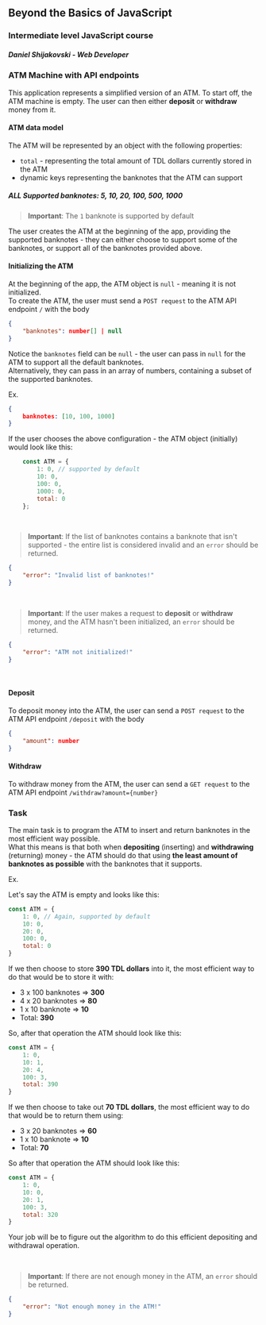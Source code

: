 ## Beyond the Basics of JavaScript
### Intermediate level JavaScript course

##### Daniel Shijakovski - Web Developer

### ATM Machine with API endpoints

This application represents a simplified version of an ATM.
To start off, the ATM machine is empty. The user can then either **deposit** or **withdraw** money from it.

#### ATM data model
The ATM will be represented by an object with the following properties:
- `total` - representing the total amount of TDL dollars currently stored in the ATM
- dynamic keys representing the banknotes that the ATM can support

##### ALL Supported banknotes: 5, 10, 20, 100, 500, 1000

> **Important**: The `1` banknote is supported by default 

The user creates the ATM at the beginning of the app, providing the supported banknotes - they can either choose to support some of the banknotes, or support all of the banknotes provided above.

#### Initializing the ATM
At the beginning of the app, the ATM object is `null` - meaning it is not initialized. \
To create the ATM, the user must send a `POST request` to the ATM API endpoint `/` with the body

```json
{ 
    "banknotes": number[] | null
}
```

Notice the `banknotes` field can be `null` - the user can pass in `null` for the ATM to support all the default banknotes. \
Alternatively, they can pass in an array of numbers, containing a subset of the supported banknotes.

Ex.
```json
{
    banknotes: [10, 100, 1000]
}
```
If the user chooses the above configuration - the ATM object (initially) would look like this:

```js
    const ATM = {
        1: 0, // supported by default
        10: 0,
        100: 0,
        1000: 0,
        total: 0
    };
```

&nbsp;

> **Important**: If the list of banknotes contains a banknote that isn't supported - the entire list is considered invalid and an `error` should be returned.

```json
{
    "error": "Invalid list of banknotes!"
}
```

&nbsp;


> **Important**: If the user makes a request to **deposit** or **withdraw** money, and the ATM hasn't been initialized, an `error` should be returned.

```json
{
    "error": "ATM not initialized!"
}
```

&nbsp;

#### Deposit
To deposit money into the ATM, the user can send a `POST request` to the ATM API endpoint `/deposit` with the body

```json
{
    "amount": number
}
```

#### Withdraw
To withdraw money from the ATM, the user can send a `GET request` to the ATM API endpoint `/withdraw?amount={number}`

### Task

The main task is to program the ATM to insert and return banknotes in the most efficient way possible. \
What this means is that both when **depositing** (inserting) and **withdrawing** (returning) money - the ATM should do that using **the least amount of banknotes as possible** with the banknotes that it supports.

Ex.

Let's say the ATM is empty and looks like this:

```js
const ATM = {
    1: 0, // Again, supported by default
    10: 0,
    20: 0,
    100: 0,
    total: 0
}
```

If we then choose to store **390 TDL dollars** into it, the most efficient way to do that would be to store it with:
- 3 x 100 banknotes => **300**
- 4 x 20 banknotes => **80**
- 1 x 10 banknote => **10**
- Total: **390**

So, after that operation the ATM should look like this:

```js
const ATM = {
    1: 0,
    10: 1,
    20: 4,
    100: 3,
    total: 390
}
```

If we then choose to take out **70 TDL dollars**, the most efficient way to do that would be to return them using:
- 3 x 20 banknotes => **60**
- 1 x 10 banknote => **10**
- Total: **70**

So after that operation the ATM should look like this:

```js
const ATM = {
    1: 0,
    10: 0,
    20: 1,
    100: 3,
    total: 320
}
```

Your job will be to figure out the algorithm to do this efficient depositing and withdrawal operation.

&nbsp;

> **Important**: If there are not enough money in the ATM, an `error` should be returned.

```json
{
    "error": "Not enough money in the ATM!"
}
```

